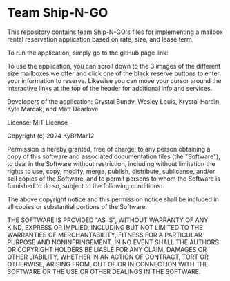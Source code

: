 # Team Ship-N-GO
This repository contains team Ship-N-GO's files for implementing a mailbox rental reservation application based on rate, size, and lease term. 

To run the application, simply go to the gitHub page link:

To use the application, you can scroll down to the 3 images of the different size mailboxes we offer and click one of the black reserve buttons to enter your information to reserve. Likewise you can move your cursor around the interactive links at the top of the header for additional info and services.  

Developers of the application: Crystal Bundy, Wesley Louis, Krystal Hardin, Kyle Marcak, and Matt Dearlove. 


License: 
MIT License

Copyright (c) 2024 KyBrMar12

Permission is hereby granted, free of charge, to any person obtaining a copy
of this software and associated documentation files (the "Software"), to deal
in the Software without restriction, including without limitation the rights
to use, copy, modify, merge, publish, distribute, sublicense, and/or sell
copies of the Software, and to permit persons to whom the Software is
furnished to do so, subject to the following conditions:

The above copyright notice and this permission notice shall be included in all
copies or substantial portions of the Software.

THE SOFTWARE IS PROVIDED "AS IS", WITHOUT WARRANTY OF ANY KIND, EXPRESS OR
IMPLIED, INCLUDING BUT NOT LIMITED TO THE WARRANTIES OF MERCHANTABILITY,
FITNESS FOR A PARTICULAR PURPOSE AND NONINFRINGEMENT. IN NO EVENT SHALL THE
AUTHORS OR COPYRIGHT HOLDERS BE LIABLE FOR ANY CLAIM, DAMAGES OR OTHER
LIABILITY, WHETHER IN AN ACTION OF CONTRACT, TORT OR OTHERWISE, ARISING FROM,
OUT OF OR IN CONNECTION WITH THE SOFTWARE OR THE USE OR OTHER DEALINGS IN THE
SOFTWARE.
